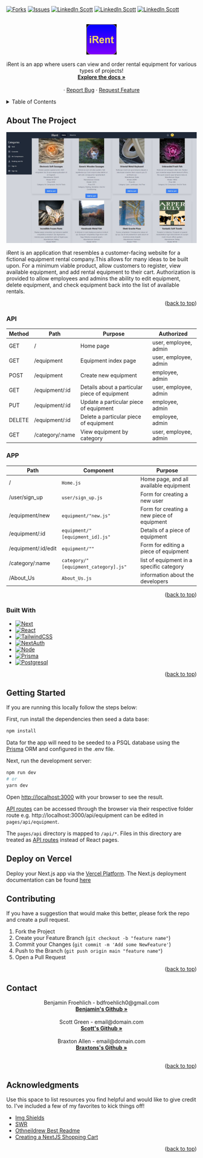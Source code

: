<div id="top"></div>

[![Forks][forks-shield]][forks-url]
[![Issues][issues-shield]][issues-url]
[![LinkedIn Scott][linkedin-shield-scott]][linkedin-url-scott]
[![LinkedIn Scott][linkedin-shield-braxton]][linkedin-url-braxton]
[![LinkedIn Scott][linkedin-shield-ben]][linkedin-url-ben]


<!-- PROJECT LOGO -->
<br />
<div align="center">
  <a href="https://github.com/sagreenxyz/milestone-3-project">
    <img src="images/rentlogo.JPG" alt="Logo" width="80" height="80">
  </a>

  <p align="center">
    iRent is an app where users can view and order rental equipment for various types of projects!
    <br />
    <a href="https://github.com/sagreenxyz/milestone-3-project"><strong>Explore the docs »</strong></a>
    <br />
    <br />
    <!-- <a href="https://github.com/othneildrew/Best-README-Template">View Demo</a> -->
    ·
    <a href="https://github.com/sagreenxyz/milestone-3-project/issues">Report Bug</a>
    ·
    <a href="https://github.com/sagreenxyz/milestone-3-project/issues">Request Feature</a>
  </p>
</div>



<!-- TABLE OF CONTENTS -->
<details>
  <summary>Table of Contents</summary>
  <ol>
    <li>
      <a href="#about-the-project">About The Project</a>
      <ul>
        <li><a href="#built-with">Built With</a></li>
      </ul>
      <ul>
        <li><a href="#api">API</a></li>
      </ul>
      <ul>
        <li><a href="#app">APP</a></li>
      </ul>
    </li>
    <li>
      <a href="#getting-started">Getting Started</a>
      <ul>
        <li><a href="#prerequisites">Prerequisites</a></li>
        <li><a href="#installation">Installation</a></li>
      </ul>
      
    </li>
    <li><a href="#usage">Usage</a></li>
    <li><a href="#contributing">Contributing</a></li>
    <li><a href="#contact">Contact</a></li>
    <li><a href="#acknowledgments">Acknowledgments</a></li>
  </ol>
</details>



<!-- ABOUT THE PROJECT -->
## About The Project
<div align="center">
  <a href="https://github.com/sagreenxyz/milestone-3-project">
    <img src="images/product.JPG" alt="Logo" style="max-width 100%">
  </a>
</div>

iRent is an application that resembles a customer-facing website for a fictional equipment rental company.This allows for many ideas to be built upon. For a minimum viable product, allow customers to register, view available equipment, and add rental equipment to their cart.  Authorization is provided to allow employees and admins the ability to edit equipment, delete equipment, and check equipment back into the list of available rentals.

<p align="right">(<a href="#top">back to top</a>)</p>

### API

| Method | Path                                 | Purpose                                   | Authorized            |
| ------ | ------------------------------------ | ----------------------------------------- | -------------------   |       
| GET    | /                                    | Home page                                 | user, employee, admin |
| GET    | /equipment                           | Equipment index page                      | user, employee, admin               |
| POST   | /equipment                           | Create new equipment                      |  employee, admin                    |
| GET    | /equipment/:id                       | Details about a particular piece of equipment      | user, employee, admin      |
| PUT    | /equipment/:id                       | Update a particular piece of equipment             | employee, admin            |
| DELETE | /equipment/:id                       | Delete a particular piece of equipment             | employee, admin            |
| GET    | /category/:name                      | View equipment by category                         | user, employee, admin                      |

### APP

| Path                  | Component                 | Purpose                                                                         |
| --------------------- | ------------------------- | ------------------------------------------------------------------------------- |
| /                     | `Home.js`                 | Home page, and all available equipment                                          |
| /user/sign_up              | `user/sign_up.js`     | Form for creating a new user                                                   |
| /equipment/new           | `equipment/"new.js"`  | Form for creating a new piece of equipment                                       |
| /equipment/:id      | `equipment/"[equipment_id].js"`  | Details of a piece of equipment                                            |
| /equipment/:id/edit | `equipment/""` | Form for editing a piece of equipment                                                        |
| /category/:name     | `category/"[equipment_category].js"`  | list of equipment in a specific category                              | 
| /About_Us           | `About_Us.js`  | information about the developers                                                             |

<p align="right">(<a href="#top">back to top</a>)</p>

### Built With

* [![Next][Next.js]][Next-url]
* [![React][React.js]][React-url]
* [![TailwindCSS][TailwindCSS]][Tailwind-url]
* [![NextAuth][NextAuth.js]][NextAuth-url]
* [![Node][Node.js]][Node-url]
* [![Prisma][Prisma.io]][Prisma-url]
* [![Postgresql][Postgresql.org]][Postgresql-url]

<p align="right">(<a href="#top">back to top</a>)</p>



<!-- GETTING STARTED -->
## Getting Started

If you are running this locally follow the steps below:

First, run install the dependencies then seed a data base:

```bash
npm install
```
Data for the app will need to be seeded to a PSQL database using the [Prisma][Prisma-url] ORM and configured in the .env file.

Next, run the development server:

```bash
npm run dev
# or
yarn dev
```

Open [http://localhost:3000](http://localhost:3000) with your browser to see the result.

[API routes](https://nextjs.org/docs/api-routes/introduction) can be accessed through the browser via their respective folder route e.g. http://localhost:3000/api/equipment can be edited in `pages/api/equipment`.

The `pages/api` directory is mapped to `/api/*`. Files in this directory are treated as [API routes](https://nextjs.org/docs/api-routes/introduction) instead of React pages.

## Deploy on Vercel

Deploy your Next.js app via the [Vercel Platform](https://vercel.com/new?utm_medium=default-template&filter=next.js&utm_source=create-next-app&utm_campaign=create-next-app-readme). The Next.js deployment documentation can be found [here](https://nextjs.org/docs/deployment)

<!-- CONTRIBUTING -->
## Contributing

If you have a suggestion that would make this better, please fork the repo and create a pull request.

1. Fork the Project
2. Create your Feature Branch (`git checkout -b "feature name"`)
3. Commit your Changes (`git commit -m 'Add some NewFeature'`)
4. Push to the Branch (`git push origin main "feature name"`)
5. Open a Pull Request

<p align="right">(<a href="#top">back to top</a>)</p>

<!-- CONTACT -->
## Contact
<div align="center">
  <p align="center">
    Benjamin Froehlich - bdfroehlich0@gmail.com
    <br />
    <a href="https://github.com/bdfroehlich"><strong>Benjamin's Github »</strong></a>
    <br />
    <br />
    Scott Green - email@domain.com
    <br />
    <a href="https://github.com/sagreenxyz"><strong>Scott's Github »</strong></a>
    <br />
    <br />
    Braxton Allen - email@domain.com
    <br />
    <a href="https://github.com/Vivonzty15"><strong>Braxtons's Github »</strong></a>
    <br />
    <br />
  </p>
</div>


<p align="right">(<a href="#top">back to top</a>)</p>



<!-- ACKNOWLEDGMENTS -->
## Acknowledgments

Use this space to list resources you find helpful and would like to give credit to. I've included a few of my favorites to kick things off!

* [Img Shields](https://shields.io)
* [SWR](https://swr.vercel.app/)
* [Othneildrew Best Readme](https://github.com/othneildrew/Best-README-Template)
* [Creating a NextJS Shopping Cart](https://github.com/itsnitinr/nextjs-shopping-cart)

<p align="right">(<a href="#top">back to top</a>)</p>



<!-- MARKDOWN LINKS & IMAGES -->
<!-- https://www.markdownguide.org/basic-syntax/#reference-style-links -->
[forks-shield]: https://img.shields.io/github/forks/sagreenxyz/milestone-3-project.svg?style=for-the-badge
[forks-url]: https://github.com/sagreenxyz/milestone-3-project/network/members
[issues-shield]: https://img.shields.io/github/issues/sagreenxyz/milestone-3-project.svg?style=for-the-badge
[issues-url]: https://github.com/sagreenxyz/milestone-3-project/issues
[linkedin-shield-scott]: https://img.shields.io/badge/-LinkedIn_Scott-black.svg?style=for-the-badge&logo=linkedin&colorB=555
[linkedin-url-scott]: https://www.linkedin.com/in/sagreenxyz/
[linkedin-shield-braxton]: https://img.shields.io/badge/-LinkedIn_Braxton-black.svg?style=for-the-badge&logo=linkedin&colorB=555
[linkedin-url-braxton]: https://www.linkedin.com/in/bnallen/
[linkedin-shield-ben]: https://img.shields.io/badge/-LinkedIn_Ben-black.svg?style=for-the-badge&logo=linkedin&colorB=555
[linkedin-url-ben]: https://www.linkedin.com/in/benjamin-froehlich-934650a2/
[irent-screenshot]: images/logo.JPG
[Next.js]: https://img.shields.io/badge/next.js-000000?style=for-the-badge&logo=nextdotjs&logoColor=white
[Next-url]: https://nextjs.org/
[React.js]: https://img.shields.io/badge/React-20232A?style=for-the-badge&logo=react&logoColor=61DAFB
[React-url]: https://reactjs.org/
[TailwindCSS]: https://img.shields.io/badge/TailwindCSS-35495E?style=for-the-badge&logo=vuedotjs&logoColor=4FC08D
[Tailwind-url]: https://tailwindcss.com/
[NextAuth.js]: https://img.shields.io/badge/NextAuth-DD0031?style=for-the-badge&logo=angular&logoColor=white
[NextAuth-url]: https://next-auth.js.org/
[Node.js]: https://img.shields.io/badge/Node.js-4A4A55?style=for-the-badge&logo=svelte&logoColor=FF3E00
[Node-url]: https://nodejs.org/en/
[Prisma.io]: https://img.shields.io/badge/Prisma.io-FF2D20?style=for-the-badge&logo=laravel&logoColor=white
[Prisma-url]: https://www.prisma.io/
[Postgresql.org]: https://img.shields.io/badge/Postgresql-563D7C?style=for-the-badge&logo=bootstrap&logoColor=white
[Postgresql-url]: https://www.postgresql.org/